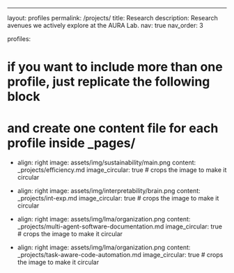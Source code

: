 ---
layout: profiles
permalink: /projects/
title: Research
description: Research avenues we actively explore at the AURA Lab.
nav: true
nav_order: 3


profiles:
  # if you want to include more than one profile, just replicate the following block
  # and create one content file for each profile inside _pages/
  - align: right
    image: assets/img/sustainability/main.png
  content: _projects/efficiency.md
    image_circular: true # crops the image to make it circular

  - align: right
    image: assets/img/interpretability/brain.png
  content: _projects/int-exp.md
    image_circular: true # crops the image to make it circular

  - align: right
    image: assets/img/lma/organization.png
  content: _projects/multi-agent-software-documentation.md
    image_circular: true # crops the image to make it circular

  - align: right
    image: assets/img/lma/organization.png
  content: _projects/task-aware-code-automation.md
    image_circular: true # crops the image to make it circular

